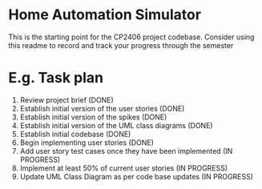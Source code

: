 # Home Automation Simulator
This is the starting point for the CP2406 project codebase.
Consider using this readme to record and track your progress through the semester
# E.g. Task plan
1. Review project brief (DONE)
2. Establish initial version of the user stories (DONE)
3. Establish initial version of the spikes (DONE)
4. Establish initial version of the UML class diagrams (DONE)
5. Establish initial codebase (DONE)
6. Begin implementing user stories (DONE)
7. Add user story test cases once they have been implemented (IN PROGRESS)
8. Implement at least 50% of current user stories (IN PROGRESS)
9. Update UML Class Diagram as per code base updates (IN PROGRESS)
